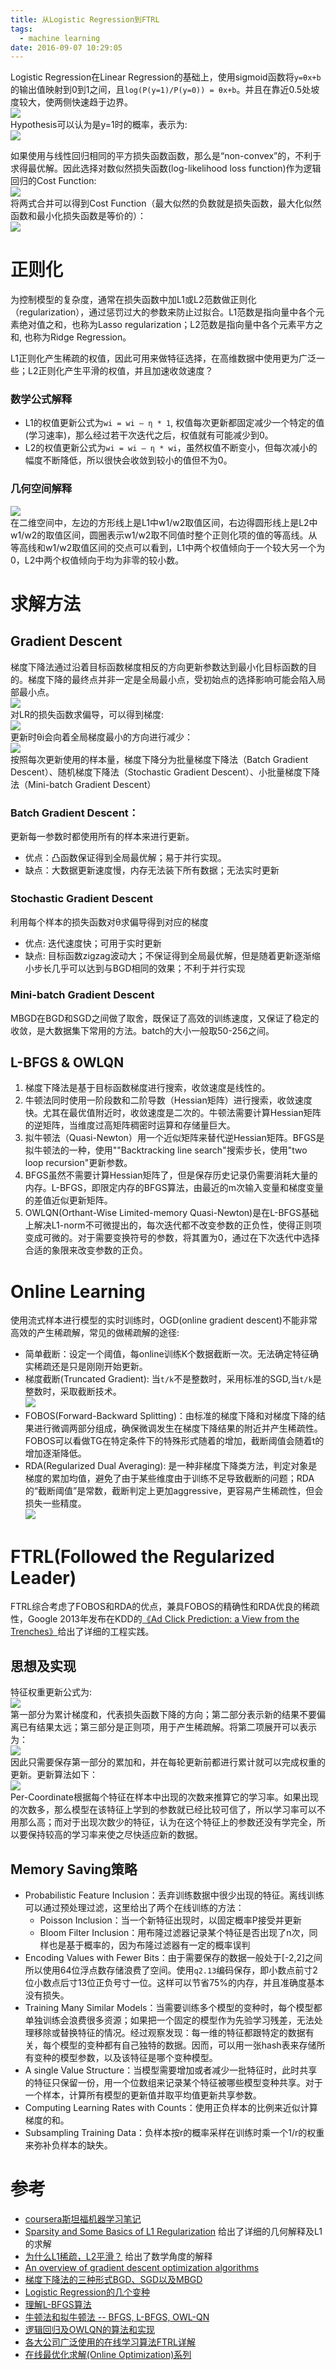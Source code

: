 ```yaml
---
title: 从Logistic Regression到FTRL
tags:
  - machine learning
date: 2016-09-07 10:29:05
---
```

Logistic Regression在Linear Regression的基础上，使用sigmoid函数将`y=θx+b`的输出值映射到0到1之间，且`log(P(y=1)/P(y=0)) = θx+b`。并且在靠近0.5处坡度较大，使两侧快速趋于边界。   
![](/img/machine_learning/lr/sigmoid.png)    
Hypothesis可以认为是y=1时的概率，表示为:    
![](/img/machine_learning/lr/predict_function.png)   
<!-- more -->
如果使用与线性回归相同的平方损失函数函数，那么是“non-convex”的，不利于求得最优解。因此选择对数似然损失函数(log-likelihood loss function)作为逻辑回归的Cost Function:   
![](/img/machine_learning/lr/cost_function.jpg)    
将两式合并可以得到Cost Function（最大似然的负数就是损失函数，最大化似然函数和最小化损失函数是等价的）：   
![](/img/machine_learning/lr/cost_function.png)   

# 正则化
为控制模型的复杂度，通常在损失函数中加L1或L2范数做正则化（regularization），通过惩罚过大的参数来防止过拟合。L1范数是指向量中各个元素绝对值之和，也称为Lasso regularization；L2范数是指向量中各个元素平方之和, 也称为Ridge Regression。  

L1正则化产生稀疏的权值，因此可用来做特征选择，在高维数据中使用更为广泛一些；L2正则化产生平滑的权值，并且加速收敛速度？
### 数学公式解释
- L1的权值更新公式为`wi = wi – η * 1`, 权值每次更新都固定减少一个特定的值(学习速率)，那么经过若干次迭代之后，权值就有可能减少到0。
- L2的权值更新公式为`wi = wi – η * wi`，虽然权值不断变小，但每次减小的幅度不断降低，所以很快会收敛到较小的值但不为0。

### 几何空间解释
![](/img/machine_learning/lr/regularization.png)    
在二维空间中，左边的方形线上是L1中w1/w2取值区间，右边得圆形线上是L2中w1/w2的取值区间，圆圈表示w1/w2取不同值时整个正则化项的值的等高线。从等高线和w1/w2取值区间的交点可以看到，L1中两个权值倾向于一个较大另一个为0，L2中两个权值倾向于均为非零的较小数。


# 求解方法
## Gradient Descent
梯度下降法通过沿着目标函数梯度相反的方向更新参数达到最小化目标函数的目的。梯度下降的最终点并非一定是全局最小点，受初始点的选择影响可能会陷入局部最小点。     
![](/img/machine_learning/lr/gradient_descent.jpg)    
对LR的损失函数求偏导，可以得到梯度:   
![](/img/machine_learning/lr/lr_gradient.png)   
更新时θi会向着全局梯度最小的方向进行减少：   
![](/img/machine_learning/lr/lr_descent.png)   
按照每次更新使用的样本量，梯度下降分为批量梯度下降法（Batch Gradient Descent）、随机梯度下降法（Stochastic Gradient Descent）、小批量梯度下降法（Mini-batch Gradient Descent）
### Batch Gradient Descent：
更新每一参数时都使用所有的样本来进行更新。
- 优点：凸函数保证得到全局最优解；易于并行实现。
- 缺点：大数据更新速度慢，内存无法装下所有数据；无法实时更新

### Stochastic Gradient Descent　
利用每个样本的损失函数对θ求偏导得到对应的梯度
- 优点: 迭代速度快；可用于实时更新
- 缺点: 目标函数zigzag波动大；不保证得到全局最优解，但是随着更新逐渐缩小步长几乎可以达到与BGD相同的效果；不利于并行实现

### Mini-batch Gradient Descent
MBGD在BGD和SGD之间做了取舍，既保证了高效的训练速度，又保证了稳定的收敛，是大数据集下常用的方法。batch的大小一般取50-256之间。

## L-BFGS & OWLQN
1. 梯度下降法是基于目标函数梯度进行搜索，收敛速度是线性的。  
2. 牛顿法同时使用一阶段数和二阶导数（Hessian矩阵）进行搜索，收敛速度快。尤其在最优值附近时，收敛速度是二次的。牛顿法需要计算Hessian矩阵的逆矩阵，当维度过高矩阵稠密时运算和存储量巨大。 
3. 拟牛顿法（Quasi-Newton）用一个近似矩阵来替代逆Hessian矩阵。BFGS是拟牛顿法的一种，使用""Backtracking line search"搜索步长，使用"two loop recursion"更新参数。  
4. BFGS虽然不需要计算Hessian矩阵了，但是保存历史记录仍需要消耗大量的内存。L-BFGS，即限定内存的BFGS算法，由最近的m次输入变量和梯度变量的差值近似更新矩阵。  
5. OWLQN(Orthant-Wise Limited-memory Quasi-Newton)是在L-BFGS基础上解决L1-norm不可微提出的，每次迭代都不改变参数的正负性，使得正则项变成可微的。对于需要变换符号的参数，将其置为0，通过在下次迭代中选择合适的象限来改变参数的正负。


# Online Learning  
使用流式样本进行模型的实时训练时，OGD(online gradient descent)不能非常高效的产生稀疏解，常见的做稀疏解的途径:   
- 简单截断：设定一个阈值，每online训练K个数据截断一次。无法确定特征确实稀疏还是只是刚刚开始更新。  
- 梯度截断(Truncated Gradient): 当`t/k`不是整数时，采用标准的SGD,当`t/k`是整数时，采取截断技术。     
![](/img/machine_learning/lr/truncate.png)   
- FOBOS(Forward-Backward Splitting)：由标准的梯度下降和对梯度下降的结果进行微调两部分组成，确保微调发生在梯度下降结果的附近并产生稀疏性。FOBOS可以看做TG在特定条件下的特殊形式随着的增加，截断阈值会随着t的增加逐渐降低。    
- RDA(Regularized Dual Averaging): 是一种非梯度下降类方法，判定对象是梯度的累加均值，避免了由于某些维度由于训练不足导致截断的问题；RDA的“截断阈值”是常数，截断判定上更加aggressive，更容易产生稀疏性，但会损失一些精度。    
![](/img/machine_learning/lr/online_l1.png)   

# FTRL(Followed the Regularized Leader)
FTRL综合考虑了FOBOS和RDA的优点，兼具FOBOS的精确性和RDA优良的稀疏性，Google 2013年发布在KDD的[《Ad Click Prediction: a View from the Trenches》](http://research.google.com/pubs/pub41159.html)给出了详细的工程实践。

## 思想及实现
特征权重更新公式为:   
![](/img/machine_learning/lr/ftrl_update.png)   
第一部分为累计梯度和，代表损失函数下降的方向；第二部分表示新的结果不要偏离已有结果太远；第三部分是正则项，用于产生稀疏解。将第二项展开可以表示为：   
![](/img/machine_learning/lr/ftrl_update_rewrite.png)   
因此只需要保存第一部分的累加和，并在每轮更新前都进行累计就可以完成权重的更新。更新算法如下：    
![](/img/machine_learning/lr/ftrl_algorithm.png)    
Per-Coordinate根据每个特征在样本中出现的次数来推算它的学习率。如果出现的次数多，那么模型在该特征上学到的参数就已经比较可信了，所以学习率可以不用那么高；而对于出现次数少的特征，认为在这个特征上的参数还没有学完全，所以要保持较高的学习率来使之尽快适应新的数据。   


## Memory Saving策略
- Probabilistic Feature Inclusion：丢弃训练数据中很少出现的特征。离线训练可以通过预处理过滤，这里给出了两个在线训练的方法：
    + Poisson Inclusion：当一个新特征出现时，以固定概率P接受并更新
    + Bloom Filter Inclusion：用布隆过滤器记录某个特征是否出现了n次，同样也是基于概率的，因为布隆过滤器有一定的概率误判
- Encoding Values with Fewer Bits：由于需要保存的数据一般处于[-2,2]之间所以使用64位浮点数存储浪费了空间。使用`q2.13`编码保存，即小数点前寸2位小数点后寸13位正负号寸一位。这样可以节省75%的内存，并且准确度基本没有损失。
- Training Many Similar Models：当需要训练多个模型的变种时，每个模型都单独训练会浪费很多资源；如果把一个固定的模型作为先验学习残差，无法处理移除或替换特征的情况。经过观察发现：每一维的特征都跟特定的数据有关，每个模型的变种都有自己独特的数据。因而，可以用一张hash表来存储所有变种的模型参数，以及该特征是哪个变种模型。
- A single Value Structure：当模型需要增加或者减少一批特征时，此时共享的特征只保留一份，用一个位数组来记录某个特征被哪些模型变种共享。对于一个样本，计算所有模型的更新值并取平均值更新共享参数。
- Computing Learning Rates with Counts：使用正负样本的比例来近似计算梯度的和。
- Subsampling Training Data：负样本按r的概率采样在训练时乘一个1/r的权重来弥补负样本的缺失。


# 参考
- [coursera斯坦福机器学习笔记](http://52opencourse.com/125/coursera%E5%85%AC%E5%BC%80%E8%AF%BE%E7%AC%94%E8%AE%B0-%E6%96%AF%E5%9D%A6%E7%A6%8F%E5%A4%A7%E5%AD%A6%E6%9C%BA%E5%99%A8%E5%AD%A6%E4%B9%A0%E7%AC%AC%E5%85%AD%E8%AF%BE-%E9%80%BB%E8%BE%91%E5%9B%9E%E5%BD%92-logistic-regression)  
- [Sparsity and Some Basics of L1 Regularization](http://freemind.pluskid.org/machine-learning/sparsity-and-some-basics-of-l1-regularization/) 给出了详细的几何解释及L1的求解   
- [为什么L1稀疏，L2平滑？](http://www.fuqingchuan.com/2015/08/969.html) 给出了数学角度的解释
- [An overview of gradient descent optimization algorithms](http://sebastianruder.com/optimizing-gradient-descent/index.html)
- [梯度下降法的三种形式BGD、SGD以及MBGD](http://www.cnblogs.com/maybe2030/p/5089753.html)
- [Logistic Regression的几个变种](http://blog.xlvector.net/2014-02/different-logistic-regression/)
- [理解L-BFGS算法](http://mlworks.cn/posts/introduction-to-l-bfgs/)
- [牛顿法和拟牛顿法 -- BFGS, L-BFGS, OWL-QN](http://www.cnblogs.com/richqian/p/4535550.html)
- [逻辑回归及OWLQN的算法和实现](https://github.com/strint/LogisticRegression_OWLQN_Notes)
- [各大公司广泛使用的在线学习算法FTRL详解](http://www.cnblogs.com/EE-NovRain/p/3810737.html)
- [在线最优化求解(Online Optimization)系列](http://www.wbrecom.com/?p=412)